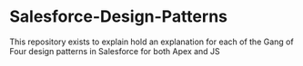 # Salesforce-Design-Patterns
This repository exists to explain hold an explanation for each of the Gang of Four design patterns in Salesforce for both Apex and JS
